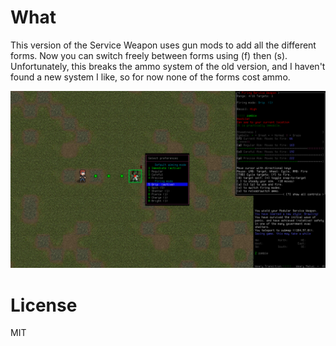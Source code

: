 # What

This version of the Service Weapon uses gun mods to add all the different forms. Now you can switch freely between forms using (f) then (s). Unfortunately, this breaks the ammo system of the old version, and I haven't found a new system I like, so for now none of the forms cost ammo.

![plot](Modular%20Service%20Weapon.png)

# License

MIT

